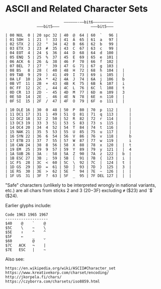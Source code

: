ASCII and Related Character Sets
================================

                              ––––––-––bit6–––––––––
                  –––bit5–––              –––bit5–––

    | 00 NUL  0 | 20 spc 32 | 40  @  64 | 60  `   96 |
    | 01 SOH  1 | 21  !  33 | 41  A  65 | 61  a   97 |
    | 02 STX  2 | 22  "  34 | 42  B  66 | 62  b   99 |
    | 03 ETX  3 | 23  #  35 | 43  C  67 | 63  c   99 |
    | 04 EOT  4 | 24  $  36 | 44  D  68 | 64  d  100 |
    | 05 ENQ  5 | 25  %  37 | 45  E  69 | 65  e  101 |
    | 06 ACK  6 | 26  &  38 | 46  F  70 | 66  f  102 |
    | 07 BEL  7 | 27  '  39 | 47  G  71 | 67  g  103 |
    | 08 BS   8 | 28  (  40 | 48  H  72 | 68  h  104 |  |
    | 09 TAB  9 | 29  )  41 | 49  I  73 | 69  i  105 |  |
    | 0A LF  10 | 2A  *  42 | 4A  J  74 | 6A  j  106 |  b
    | 0B VT  11 | 2B  +  43 | 4B  K  75 | 6B  k  107 |  i
    | 0C FF  12 | 2C  ,  44 | 4C  L  76 | 6C  l  108 |  t
    | 0D CR  13 | 2D  -  45 | 4D  M  77 | 6D  m  109 |  3
    | 0E SO  14 | 2E  .  46 | 4E  N  78 | 6E  n  110 |  |
    | 0F SI  15 | 2F  /  47 | 4F  O  79 | 6F  o  111 |  |

    | 10 DLE 16 | 30  0  48 | 50  P  80 | 70  p  112 |     |
    | 11 DC1 17 | 31  1  49 | 51  Q  81 | 71  q  113 |     |
    | 12 DC2 18 | 32  2  50 | 52  R  82 | 72  r  114 |     |
    | 13 DC3 19 | 33  3  51 | 53  S  83 | 73  s  115 |     |
    | 14 DC4 20 | 34  4  52 | 54  T  84 | 74  t  116 |     |
    | 15 NAK 21 | 35  5  53 | 55  U  85 | 75  u  117 |     |
    | 16 SYN 22 | 36  6  54 | 56  V  86 | 76  v  118 |     b
    | 17 ETB 23 | 37  7  55 | 57  W  87 | 77  w  119 |     i
    | 18 CAN 24 | 38  8  56 | 58  X  88 | 78  x  120 |  |  t
    | 19 EM  25 | 39  9  57 | 59  Y  89 | 79  y  121 |  |  4
    | 1A SUB 26 | 3A  :  58 | 5A  Z  90 | 7A  z  122 |  b  |
    | 1B ESC 27 | 3B  ;  59 | 5B  [  91 | 7B  {  123 |  i  |
    | 1C FS  28 | 3C  <  60 | 5C  \  92 | 7C  |  124 |  t  |
    | 1D GS  29 | 3D  =  61 | 5D  ]  93 | 7D  }  125 |  3  |
    | 1E RS  30 | 3E  >  62 | 5E  ^  94 | 7E  ~  126 |  |  |
    | 1F US  31 | 3F  ?  63 | 5F  _  95 | 7F DEL 127 |  |  |


"Safe" characters (unlikely to be interpreted wrongly in national
variants, etc.) are all chars from sticks 2 and 3 ($20-$3F)
excluding `#` ($23) and `$` ($24).

Earlier glyphs include:

    Code 1963 1965 1967
    -------------------
    $40    @    `    @
    $5C    \    ~    \
    $5E    ↑    ^    ^
    $5F    ←    _    _
    $60         @    `
    $7C   ACK   ¬    |
    $7E   ESC   |    ~

Also see:

    https://en.wikipedia.org/wiki/ASCII#Character_set
    https://www.kreativekorp.com/charset/encoding/
    http://jkorpela.fi/chars/
    https://czyborra.com/charsets/iso8859.html

